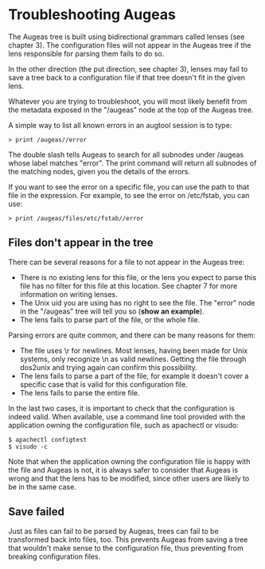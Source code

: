 # Troubleshooting Augeas #

The Augeas tree is built using bidirectional grammars called lenses (see chapter 3). The configuration files will not appear in the Augeas tree if the lens responsible for parsing them fails to do so.

In the other direction (the put direction, see chapter 3), lenses may fail to save a tree back to a configuration file if that tree doesn't fit in the given lens.

Whatever you are trying to troubleshoot, you will most likely benefit from the metadata exposed in the "/augeas" node at the top of the Augeas tree.

A simple way to list all known errors in an augtool session is to type:

	> print /augeas//error

The double slash tells Augeas to search for all subnodes under /augeas whose label matches "error". The print command will return all subnodes of the matching nodes, given you the details of the errors.

If you want to see the error on a specific file, you can use the path to that file in the expression. For example, to see the error on /etc/fstab, you can use:

	> print /augeas/files/etc/fstab//error


## Files don't appear in the tree ##

There can be several reasons for a file to not appear in the Augeas tree:

* There is no existing lens for this file, or the lens you expect to parse this file has no filter for this file at this location. See chapter 7 for more information on writing lenses.
* The Unix uid you are using has no right to see the file. The "error" node in the "/augeas" tree will tell you so (__show an example__).
* The lens fails to parse part of the file, or the whole file.

Parsing errors are quite common, and there can be many reasons for them:
* The file uses \r for newlines. Most lenses, having been made for Unix systems, only recognize \n as valid newlines. Getting the file through dos2unix and trying again can confirm this possibility.
* The lens fails to parse a part of the file, for example it doesn't cover a specific case that is valid for this configuration file.
* The lens fails to parse the entire file.

In the last two cases, it is important to check that the configuration is indeed valid. When available, use a command line tool provided with the application owning the configuration file, such as apachectl or visudo:

	$ apachectl configtest
	$ visudo -c

Note that when the application owning the configuration file is happy with the file and Augeas is not, it is always safer to consider that Augeas is wrong and that the lens has to be modified, since other users are likely to be in the same case.


## Save failed ##

Just as files can fail to be parsed by Augeas, trees can fail to be transformed back into files, too. This prevents Augeas from saving a tree that wouldn't make sense to the configuration file, thus preventing from breaking configuration files.



